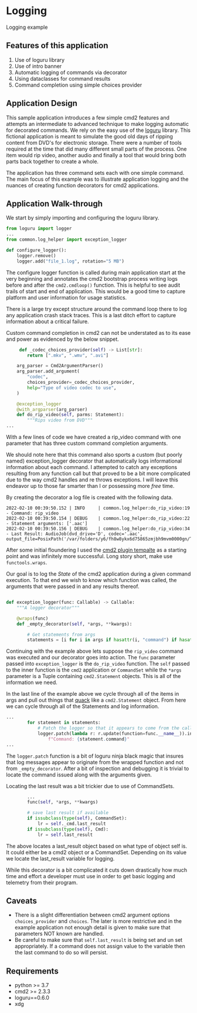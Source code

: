 #  Logging
Logging example

## Features of this application
1) Use of loguru library 
2) Use of intro banner
3) Automatic logging of commands via decorator
4) Using dataclasses for command results
5) Command completion using simple choices provider  

## Application Design

This sample application introduces a few simple cmd2 features and attempts an intermediate to advanced technique to make logging automatic for decorated commands. We rely on the easy use of the [loguru](https://github.com/Delgan/loguru) library. This fictional application is meant to simulate the good old days of ripping content from DVD's for electronic storage. There were a number of tools required at the time that did many different small parts of the process. One item would rip video, another audio and finally a tool that would bring both parts back together to create a whole. 

The application has three command sets each with one simple command. The main focus of this example was to illustrate application logging and the nuances of creating function decorators for cmd2 applications. 


## Application Walk-through

We start by simply importing and configuring the loguru library. 

```python
from loguru import logger
...
from common.log_helper import exception_logger

def configure_logger():
    logger.remove()
    logger.add("file_1.log", rotation="5 MB")
```

The configure logger function is called during main application start at the very beginning and annotates the cmd2 bootstrap process writing logs before and after the `cmd2.cmdloop()` function. This is helpful to see audit trails of start and end of application. This would be a good time to capture platform and user information for usage statistics. 

There is a large try except structure around the command loop there to log any application crash stack traces. This is a last ditch effort to capture information about a critical failure. 


Custom command completion in cmd2 can not be understated as to its ease and power as evidenced by the below snippet. 

```python
     def _codec_choices_provider(self) -> List[str]:
        return [".mkv", ".wmv", ".avi"]

    arg_parser = Cmd2ArgumentParser()
    arg_parser.add_argument(
        "codec",
        choices_provider=_codec_choices_provider,
        help="Type of video codec to use",
    )

    @exception_logger
    @with_argparser(arg_parser)
    def do_rip_video(self, parms: Statement):
        """Rips video from DVD"""
...
```

With a few lines of code we have created a rip_video command with one parameter that has three custom command completion arguments. 

We should note here that this command also sports a custom (but poorly named) exception_logger decorator that automatically logs informational information about each command. I attempted to catch any exceptions resulting from any function call but that proved to be a bit more complicated due to the way cmd2 handles and re throws exceptions. I will leave this endeavor up to those far smarter than I or possessing more *free* time. 

By creating the decorator a log file is created with the following data.

```
2022-02-10 00:39:50.152 | INFO     | common.log_helper:do_rip_video:19 - Command: rip_video
2022-02-10 00:39:50.154 | DEBUG    | common.log_helper:do_rip_video:22 - Statement arguments: ['.aac']
2022-02-10 00:39:50.156 | DEBUG    | common.log_helper:do_rip_video:34 - Last Result: AudioJob(dvd_drive='D', codec='.aac', output_file=PosixPath('/var/folders/y6/fh8w8ykx6d75865zmjbh9mvm0000gn/T/tmpa8rjf8f7.aac'))
```

After some initial floundering I used the [cmd2 plugin tempalte](https://github.com/python-cmd2/cmd2-plugin-template/blob/master/cmd2_myplugin/myplugin.py) as a starting point and was infinitely more successful. Long story short, make use `functools.wraps`. 

Our goal is to log the *State* of the cmd2 application during a given command execution. To that end we wish to know which function was called, the arguments that were passed in and any results thereof.  

```python

def exception_logger(func: Callable) -> Callable:
    """A logger decorator"""

    @wraps(func)
    def _empty_decorator(self, *args, **kwargs):

        # Get statements from args
        statements = [i for i in args if hasattr(i, "command") if hasattr(i, "arg_list")]
```

Continuing with the example above lets suppose the `rip_video` command was executed and our decorator goes into action. The `func` parameter passed into `exception_logger` is the `do_rip_video` function. The `self` passed to the inner function is the `cmd2` application or `CommandSet` while the `*args` parameter is a Tuple containing `cmd2.Statement` objects. This is all of the information we need. 

In the last line of the example above we cycle through all of the items in args and pull out things that [quack](https://en.wikipedia.org/wiki/Duck_typing) like a `cmd2.Statement` object. From here we can cycle through all of the Statements and log information.

```python
...
        for statement in statements:
            # Patch the logger so that it appears to come from the called function
            logger.patch(lambda r: r.update(function=func.__name__)).info(
                f"Command: {statement.command}"
...
```
The `logger.patch` function is a bit of loguru ninja black magic that insures that log messages appear to originate from the wrapped function and not from `_empty_decorator`. After a bit of inspection and debugging it is trivial to locate the command issued along with the arguments given. 

Locating the last result was a bit trickier due to use of CommandSets.

```python
        ...
        func(self, *args, **kwargs)

        # save last result if available
        if issubclass(type(self), CommandSet):
            lr = self._cmd.last_result
        if issubclass(type(self), Cmd):
            lr = self.last_result
```

The above locates a last_result object based on what type of object self is. It could either be a cmd2 object or a CommandSet. Depending on its value we locate the last_result variable for logging. 

While this decorator is a bit complicated it cuts down drastically how much time and effort a developer must use in order to get basic logging and telemetry from their program.

## Caveats

* There is a slight differentiation between cmd2 argument options `choices_provider` and `choices`. The later is more restrictive and in the example application not enough detail is given to make sure that parameters NOT known are handled. 
* Be careful to make sure that `self.last_result` is being set and un set appropriately. If a command does not assign value to the variable then the last command to do so will persist. 

## Requirements

* python >= 3.7
* cmd2 >= 2.3.3
* loguru==0.6.0
* xdg